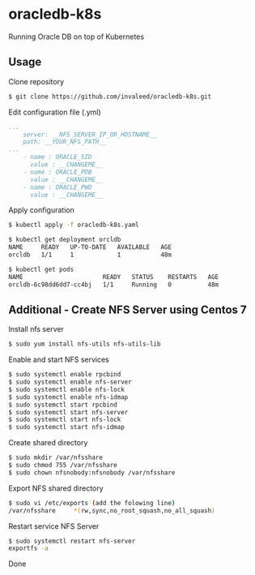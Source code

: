 # oracledb-k8s

Running Oracle DB on top of Kubernetes

## Usage

Clone repository

```bash
$ git clone https://github.com/invaleed/oracledb-k8s.git
```

Edit configuration file (.yml)

```yml
...
    server: __NFS_SERVER_IP_OR_HOSTNAME__
    path: __YOUR_NFS_PATH__
...
    - name : ORACLE_SID
      value : __CHANGEME__
    - name : ORACLE_PDB
      value : __CHANGEME__        
    - name : ORACLE_PWD
      value : __CHANGEME__
```

Apply configuration

```bash
$ kubectl apply -f oracledb-k8s.yaml

$ kubectl get deployment orcldb
NAME     READY   UP-TO-DATE   AVAILABLE   AGE
orcldb   1/1     1            1           48m

$ kubectl get pods
NAME                      READY   STATUS    RESTARTS   AGE
orcldb-6c98dd6dd7-cc4bj   1/1     Running   0          48m
```


## Additional - Create NFS Server using Centos 7

Install nfs server

```bash
$ sudo yum install nfs-utils nfs-utils-lib
```

Enable and start NFS services

```bash
$ sudo systemctl enable rpcbind
$ sudo systemctl enable nfs-server
$ sudo systemctl enable nfs-lock
$ sudo systemctl enable nfs-idmap
$ sudo systemctl start rpcbind
$ sudo systemctl start nfs-server
$ sudo systemctl start nfs-lock
$ sudo systemctl start nfs-idmap
```

Create shared directory
```bash
$ sudo mkdir /var/nfsshare
$ sudo chmod 755 /var/nfsshare
$ sudo chown nfsnobody:nfsnobody /var/nfsshare
```

Export NFS shared directory
```bash
$ sudo vi /etc/exports (add the folowing line)
/var/nfsshare     *(rw,sync,no_root_squash,no_all_squash)
```

Restart service NFS Server

```bash
$ sudo systemctl restart nfs-server
exportfs -a
```
Done
